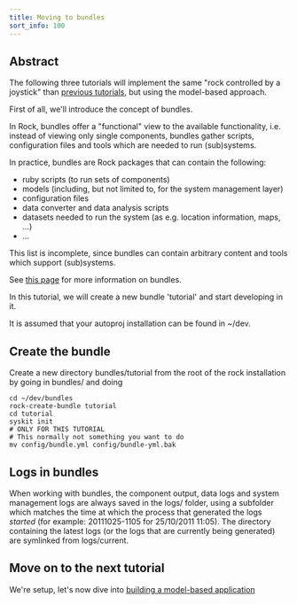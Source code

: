 ```yaml
---
title: Moving to bundles
sort_info: 100
---
```


Abstract
--------

The following three tutorials will implement the same "rock controlled by a joystick" than
[previous tutorials](../tutorials/510_joystick.html), but using the model-based approach.

First of all, we'll introduce the concept of bundles.

In Rock, bundles offer a "functional" view to the available functionality, i.e.
instead of viewing only single components, bundles gather scripts,
configuration files and tools which are needed to run (sub)systems.

In practice, bundles are Rock packages that can contain the following:

 * ruby scripts (to run sets of components)
 * models (including, but not limited to, for the system management layer)
 * configuration files
 * data converter and data analysis scripts
 * datasets needed to run the system (as e.g. location information, maps, ...)
 * ...

This list is incomplete, since bundles can contain arbitrary content and tools which support (sub)systems.

See [this page](http://rock.opendfki.de/wiki/WikiStart/Standards/RG7) for more
information on bundles.

In this tutorial, we will create a new bundle 'tutorial' and start developing in it.

It is assumed that your autoproj installation can be found in ~/dev.

Create the bundle
-----------------

Create a new directory bundles/tutorial from the root of the rock
installation by going in bundles/ and doing

~~~
cd ~/dev/bundles
rock-create-bundle tutorial
cd tutorial
syskit init
# ONLY FOR THIS TUTORIAL
# This normally not something you want to do
mv config/bundle.yml config/bundle-yml.bak
~~~

Logs in bundles
---------------
When working with bundles, the component output, data logs and system management
logs are always saved in the logs/ folder, using a subfolder which matches the
time at which the process that generated the logs _started_ (for example:
20111025-1105 for 25/10/2011 11:05). The directory containing the latest logs
(or the logs that are currently being generated) are symlinked from logs/current.

Move on to the next tutorial
------------
We're setup, let's now dive into [building a model-based
application](200_first_composition.html)

